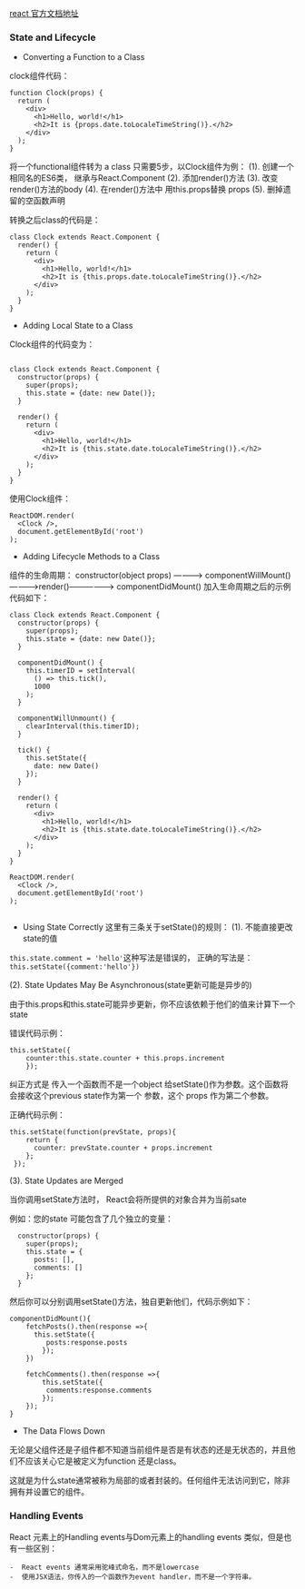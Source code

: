 [react 官方文档地址](https://reactjs.org/docs/state-and-lifecycle.html)

### State and Lifecycle

+ Converting a Function to a Class

clock组件代码：
````
function Clock(props) {
  return (
    <div>
      <h1>Hello, world!</h1>
      <h2>It is {props.date.toLocaleTimeString()}.</h2>
    </div>
  );
}

````

将一个functional组件转为 a class 只需要5步，以Clock组件为例：
(1). 创建一个相同名的ES6类， 继承与React.Component
(2). 添加render()方法
(3). 改变render()方法的body
(4). 在render()方法中 用this.props替换 props
(5). 删掉遗留的空函数声明

转换之后class的代码是：

````
class Clock extends React.Component {
  render() {
    return (
      <div>
        <h1>Hello, world!</h1>
        <h2>It is {this.props.date.toLocaleTimeString()}.</h2>
      </div>
    );
  }
}

````

+ Adding Local State to a Class

Clock组件的代码变为：
````

class Clock extends React.Component {
  constructor(props) {
    super(props);
    this.state = {date: new Date()};
  }

  render() {
    return (
      <div>
        <h1>Hello, world!</h1>
        <h2>It is {this.state.date.toLocaleTimeString()}.</h2>
      </div>
    );
  }
}

````

使用Clock组件：
````
ReactDOM.render(
  <Clock />,
  document.getElementById('root')
);

````

+ Adding Lifecycle Methods to a Class

组件的生命周期：
constructor(object props) ————> componentWillMount()————>render()——————> componentDidMount()
加入生命周期之后的示例代码如下：
````
class Clock extends React.Component {
  constructor(props) {
    super(props);
    this.state = {date: new Date()};
  }

  componentDidMount() {
    this.timerID = setInterval(
      () => this.tick(),
      1000
    );
  }

  componentWillUnmount() {
    clearInterval(this.timerID);
  }

  tick() {
    this.setState({
      date: new Date()
    });
  }

  render() {
    return (
      <div>
        <h1>Hello, world!</h1>
        <h2>It is {this.state.date.toLocaleTimeString()}.</h2>
      </div>
    );
  }
}

ReactDOM.render(
  <Clock />,
  document.getElementById('root')
);


````

+ Using State Correctly
这里有三条关于setState()的规则：
(1). 不能直接更改state的值

```this.state.comment = 'hello'```这种写法是错误的，
正确的写法是：```this.setState({comment:'hello'})```

(2). State Updates May Be Asynchronous(state更新可能是异步的)

由于this.props和this.state可能异步更新，你不应该依赖于他们的值来计算下一个state

错误代码示例：
````
this.setState({
	counter:this.state.counter + this.props.increment
	});

````

纠正方式是 传入一个函数而不是一个object 给setState()作为参数。这个函数将会接收这个previous state作为第一个
参数，这个 props 作为第二个参数。

正确代码示例：
````
this.setState(function(prevState, props){
	return {
      counter: prevState.counter + props.increment
	};
 });

````

(3). State Updates are Merged

当你调用setState方法时， React会将所提供的对象合并为当前sate

例如：您的state 可能包含了几个独立的变量：
````
  constructor(props) {
    super(props);
    this.state = {
      posts: [],
      comments: []
    };
  }

````

然后你可以分别调用setState()方法，独自更新他们，代码示例如下：
````
componentDidMount(){
    fetchPosts().then(response =>{
      this.setState({
      	 posts:response.posts
      	});  	
  	})

  	fetchComments().then(response =>{
  		this.setState({
  		 comments:response.comments
  		});
  	});
}

````

+ The Data Flows Down

无论是父组件还是子组件都不知道当前组件是否是有状态的还是无状态的，并且他们不应该关心它是被定义为function
还是class。

这就是为什么state通常被称为局部的或者封装的。任何组件无法访问到它，除非拥有并设置它的组件。

### Handling Events

React 元素上的Handling events与Dom元素上的handling events 类似，但是也有一些区别：

	-  React events 通常采用驼峰式命名，而不是lowercase
	-  使用JSX语法，你传入的一个函数作为event handler，而不是一个字符串。
